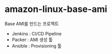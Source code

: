 # amazon-linux-base-ami

Base AMI를 만드는 프로젝트
- Jenkins : CI/CD Pipeline
- Packer : AMI 생성 툴
- Ansible : Provisioning 툴
